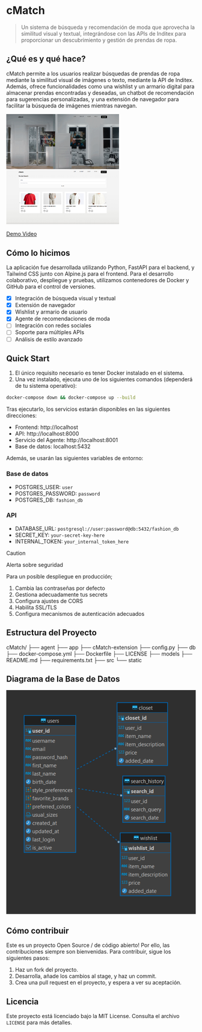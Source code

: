 # cMatch
> Un sistema de búsqueda y recomendación de moda que aprovecha la similitud visual y textual, integrándose con las APIs de Inditex para proporcionar un descubrimiento y gestión de prendas de ropa.

## ¿Qué es y qué hace?
cMatch permite a los usuarios realizar búsquedas de prendas de ropa mediante la similitud visual de imágenes o texto, mediante la API de Inditex. Además, ofrece funcionalidades como una wishlist y un armario digital para almacenar prendas encontradas y deseadas, un chatbot de recomendación para sugerencias personalizadas, y una extensión de navegador para facilitar la búsqueda de imágenes mientras navegan.

<img src="static/img/Screenshot1.png" width="300">
<img src="static/img/Screenshot2.png" width="300">

[Demo Video](https://youtu.be/lHuwyi4sg6E)


## Cómo lo hicimos
La aplicación fue desarrollada utilizando Python, FastAPI para el backend, y Tailwind CSS junto con Alpine.js para el frontend. Para el desarrollo colaborativo, despliegue y pruebas, utilizamos contenedores de Docker y GitHub para el control de versiones.

- [x] Integración de búsqueda visual y textual
- [x] Extensión de navegador
- [x] Wishlist y armario de usuario
- [x] Agente de recomendaciones de moda
- [ ] Integración con redes sociales
- [ ] Soporte para múltiples APIs
- [ ] Análisis de estilo avanzado

## Quick Start

1. El único requisito necesario es tener Docker instalado en el sistema.
2. Una vez instalado, ejecuta uno de los siguientes comandos (dependerá de tu sistema operativo):

```bash
docker-compose down && docker-compose up --build
```

Tras ejecutarlo, los servicios estarán disponibles en las siguientes direcciones:
- Frontend: http://localhost
- API: http://localhost:8000
- Servicio del Agente: http://localhost:8001
- Base de datos: localhost:5432

Además, se usarán las siguientes variables de entorno:

### Base de datos

- POSTGRES_USER: `user`
- POSTGRES_PASSWORD: `password`
- POSTGRES_DB: `fashion_db`

### API

- DATABASE_URL: `postgresql://user:password@db:5432/fashion_db`
- SECRET_KEY: `your-secret-key-here`
- INTERNAL_TOKEN: `your_internal_token_here`

> [!CAUTION]
> Alerta sobre seguridad
> 
> Para un posible despliegue en producción;
>
> 1. Cambia las contraseñas por defecto
> 2. Gestiona adecuadamente tus secrets
> 3. Configura ajustes de CORS
> 4. Habilita SSL/TLS
> 5. Configura mecanismos de autenticación adecuados

## Estructura del Proyecto

cMatch/
├── agent
├── app
├── cMatch-extension
├── config.py
├── db
├── docker-compose.yml
├── Dockerfile
├── LICENSE
├── models
├── README.md
├── requirements.txt
├── src
└── static

## Diagrama de la Base de Datos

![Diagrama de la Base de Datos](static/img/db_schema.png)

## Cómo contribuir
Este es un proyecto Open Source / de código abierto! Por ello, las contribuciones siempre son bienvenidas. Para contribuir, sigue los siguientes pasos:

1. Haz un fork del proyecto.
2. Desarrolla, añade los cambios al stage, y haz un commit.
3. Crea una pull request en el proyecto, y espera a ver su aceptación.

## Licencia
Este proyecto está licenciado bajo la MIT License. Consulta el archivo `LICENSE` para más detalles.